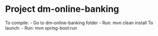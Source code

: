 # Project dm-online-banking

To compile:
    - Go to dm-online-banking folder
    - Run: mvn clean install
To launch:
    - Run: mvn spring-boot:run
